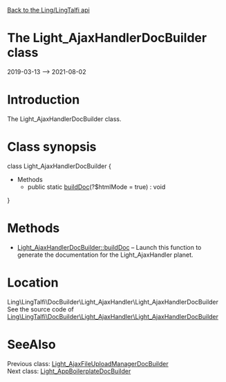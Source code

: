 [Back to the Ling/LingTalfi api](https://github.com/lingtalfi/LingTalfi/blob/master/doc/api/Ling/LingTalfi.md)



The Light_AjaxHandlerDocBuilder class
================
2019-03-13 --> 2021-08-02






Introduction
============

The Light_AjaxHandlerDocBuilder class.



Class synopsis
==============


class <span class="pl-k">Light_AjaxHandlerDocBuilder</span>  {

- Methods
    - public static [buildDoc](https://github.com/lingtalfi/LingTalfi/blob/master/doc/api/Ling/LingTalfi/DocBuilder/Light_AjaxHandler/Light_AjaxHandlerDocBuilder/buildDoc.md)(?$htmlMode = true) : void

}






Methods
==============

- [Light_AjaxHandlerDocBuilder::buildDoc](https://github.com/lingtalfi/LingTalfi/blob/master/doc/api/Ling/LingTalfi/DocBuilder/Light_AjaxHandler/Light_AjaxHandlerDocBuilder/buildDoc.md) &ndash; Launch this function to generate the documentation for the Light_AjaxHandler planet.





Location
=============
Ling\LingTalfi\DocBuilder\Light_AjaxHandler\Light_AjaxHandlerDocBuilder<br>
See the source code of [Ling\LingTalfi\DocBuilder\Light_AjaxHandler\Light_AjaxHandlerDocBuilder](https://github.com/lingtalfi/LingTalfi/blob/master/DocBuilder/Light_AjaxHandler/Light_AjaxHandlerDocBuilder.php)



SeeAlso
==============
Previous class: [Light_AjaxFileUploadManagerDocBuilder](https://github.com/lingtalfi/LingTalfi/blob/master/doc/api/Ling/LingTalfi/DocBuilder/Light_AjaxFileUploadManager/Light_AjaxFileUploadManagerDocBuilder.md)<br>Next class: [Light_AppBoilerplateDocBuilder](https://github.com/lingtalfi/LingTalfi/blob/master/doc/api/Ling/LingTalfi/DocBuilder/Light_AppBoilerplate/Light_AppBoilerplateDocBuilder.md)<br>
